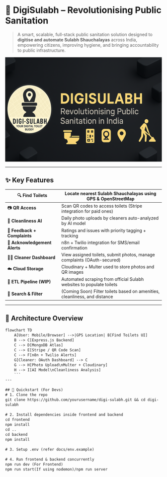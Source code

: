 # 🚽 DigiSulabh – Revolutionising Public Sanitation

> A smart, scalable, full-stack public sanitation solution designed to **digitise and automate Sulabh Shauchalayas** across India, empowering citizens, improving hygiene, and bringing accountability to public infrastructure.

![DigiSulabh Banner](docs/assets/banner.png) <!-- Replace with actual banner -->

---

## ✨ Key Features

| 🔍 **Find Toilets** | Locate nearest Sulabh Shauchalayas using GPS & OpenStreetMap |
|---------------------|---------------------------------------------------------------|
| 📷 **QR Access**     | Scan QR codes to access toilets (Stripe integration for paid ones) |
| 🧼 **Cleanliness AI**| Daily photo uploads by cleaners auto-analyzed by AI model |
| 📣 **Feedback + Complaints** | Ratings and issues with priority tagging + tracking |
| 📲 **Acknowledgement Alerts** | n8n + Twilio integration for SMS/email confirmation |
| 🧑‍🔧 **Cleaner Dashboard** | View assigned toilets, submit photos, manage complaints (OAuth-secured) |
| ☁️ **Cloud Storage** | Cloudinary + Multer used to store photos and QR images |
| 🔄 **ETL Pipeline (WIP)** | Automated scraping from official Sulabh websites to populate toilets |
| 🔎 **Search & Filter** | (Coming Soon) Filter toilets based on amenities, cleanliness, and distance |

---

## 🧠 Architecture Overview

```mermaid
flowchart TD
    A[User: Mobile/Browser] -->|GPS Location| B[Find Toilets UI]
    B --> C[Express.js Backend]
    C --> D[MongoDB Atlas]
    C --> E[Stripe / QR Code Scan]
    C --> F[n8n + Twilio Alerts]
    G[Cleaner: OAuth Dashboard] --> C
    G --> H[Photo Upload\nMulter + Cloudinary]
    H --> I[AI Model\nCleanliness Analysis]
    ```
---

## 🚀 Quickstart (For Devs)
# 1. Clone the repo
git clone https://github.com/yourusername/digi-sulabh.git && cd digi-sulabh

# 2. Install dependencies inside frontend and backend
cd frontend
npm install
cd ..
cd backend
npm install

# 3. Setup .env (refer docs/env.example)

# 4. Run frontend & backend concurrently
npm run dev (For Frontend)
npm run start(If using nodemon)/npm run server
